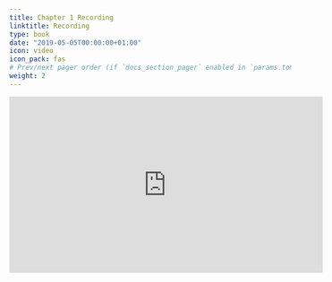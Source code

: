```yaml
---
title: Chapter 1 Recording
linktitle: Recording
type: book
date: "2019-05-05T00:00:00+01:00"
icon: video
icon_pack: fas
# Prev/next pager order (if `docs_section_pager` enabled in `params.toml`)
weight: 2
---
```


<iframe width="560" height="315" src="https://www.youtube.com/embed/9j7XLR9ULKE" frameborder="0" allow="accelerometer; autoplay; clipboard-write; encrypted-media; gyroscope; picture-in-picture" allowfullscreen></iframe>
